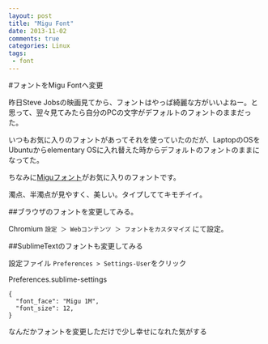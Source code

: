 ```yaml
---
layout: post
title: "Migu Font"
date: 2013-11-02
comments: true
categories: Linux
tags: 
 - font
---
```


#フォントをMigu Fontへ変更

昨日Steve Jobsの映画見てから、フォントはやっぱ綺麗な方がいいよねー。と思って、翌々見てみたら自分のPCの文字がデフォルトのフォントのままだった。
<!-- more -->
いつもお気に入りのフォントがあってそれを使っていたのだが、LaptopのOSをUbuntuからelementary OSに入れ替えた時からデフォルトのフォントのままになってた。

ちなみに[Miguフォント](http://mix-mplus-ipa.sourceforge.jp/migu/)がお気に入りのフォントです。

濁点、半濁点が見やすく、美しい。タイプしててキモチイイ。


##ブラウザのフォントを変更してみる。

Chromium
`設定 ＞ Webコンテンツ ＞ フォントをカスタマイズ` にて設定。

##SublimeTextのフォントも変更してみる

設定ファイル `Preferences > Settings-User`をクリック

Preferences.sublime-settings

    {
      "font_face": "Migu 1M",
      "font_size": 12,
    }

なんだかフォントを変更しただけで少し幸せになれた気がする

